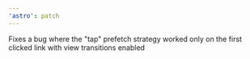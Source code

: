 ```yaml
---
'astro': patch
---
```


Fixes a bug where the "tap" prefetch strategy worked only on the first clicked link with view transitions enabled
